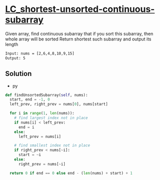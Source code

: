 # [LC_shortest-unsorted-continuous-subarray](https://leetcode.com/problems/shortest-unsorted-continuous-subarray)

Given array, find continuous subarray that if you sort this subarray, then whole array will be sorted
Return shortest such subarray and output its length

```txt
Input: nums = [2,6,4,8,10,9,15]
Output: 5
```

## Solution

* py

```py
def findUnsortedSubarray(self, nums):
  start, end = -1, 0
  left_prev, right_prev = nums[0], nums[start]

  for i in range(1, len(nums)):
    # find largest index not in place
    if nums[i] < left_prev:
      end = i
    else:
      left_prev = nums[i]

    # find smallest index not in place
    if right_prev < nums[~i]:
      start = ~i
    else:
      right_prev = nums[~i]

  return 0 if end == 0 else end - (len(nums) + start) + 1
```
